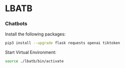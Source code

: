 # LBATB

### Chatbots

Install the following packages:
```bash
pip3 install --upgrade flask requests openai tiktoken
```

Start Virtual Environment:
```bash
source ./lbatb/bin/activate
```